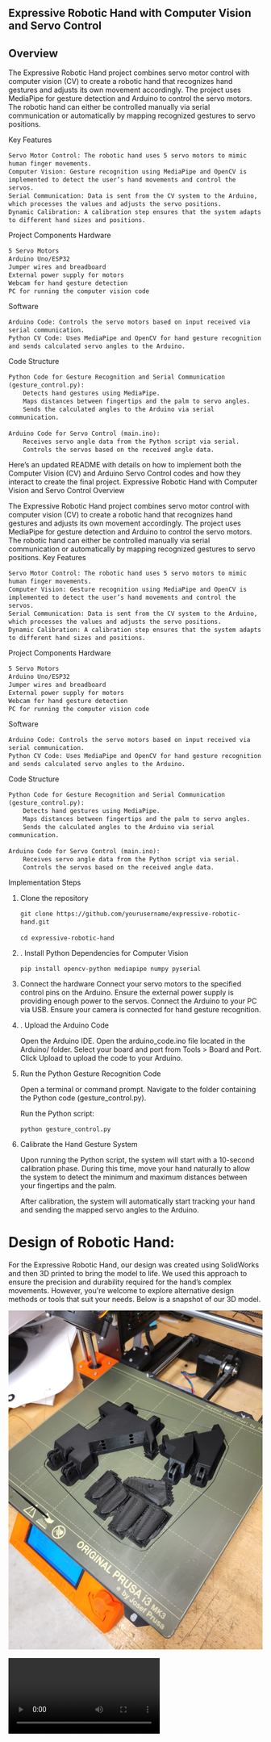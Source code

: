 ## Expressive Robotic Hand with Computer Vision and Servo Control

## Overview

The Expressive Robotic Hand project combines servo motor control with computer vision (CV) to create a robotic hand that recognizes hand gestures and adjusts its own movement accordingly. The project uses MediaPipe for gesture detection and Arduino to control the servo motors. The robotic hand can either be controlled manually via serial communication or automatically by mapping recognized gestures to servo positions.


Key Features

    Servo Motor Control: The robotic hand uses 5 servo motors to mimic human finger movements.
    Computer Vision: Gesture recognition using MediaPipe and OpenCV is implemented to detect the user’s hand movements and control the servos.
    Serial Communication: Data is sent from the CV system to the Arduino, which processes the values and adjusts the servo positions.
    Dynamic Calibration: A calibration step ensures that the system adapts to different hand sizes and positions.

Project Components
Hardware

    5 Servo Motors
    Arduino Uno/ESP32
    Jumper wires and breadboard
    External power supply for motors
    Webcam for hand gesture detection
    PC for running the computer vision code

Software

    Arduino Code: Controls the servo motors based on input received via serial communication.
    Python CV Code: Uses MediaPipe and OpenCV for hand gesture recognition and sends calculated servo angles to the Arduino.

Code Structure

    Python Code for Gesture Recognition and Serial Communication (gesture_control.py):
        Detects hand gestures using MediaPipe.
        Maps distances between fingertips and the palm to servo angles.
        Sends the calculated angles to the Arduino via serial communication.

    Arduino Code for Servo Control (main.ino):
        Receives servo angle data from the Python script via serial.
        Controls the servos based on the received angle data.

Here’s an updated README with details on how to implement both the Computer Vision (CV) and Arduino Servo Control codes and how they interact to create the final project.
Expressive Robotic Hand with Computer Vision and Servo Control
Overview

The Expressive Robotic Hand project combines servo motor control with computer vision (CV) to create a robotic hand that recognizes hand gestures and adjusts its own movement accordingly. The project uses MediaPipe for gesture detection and Arduino to control the servo motors. The robotic hand can either be controlled manually via serial communication or automatically by mapping recognized gestures to servo positions.
Key Features

    Servo Motor Control: The robotic hand uses 5 servo motors to mimic human finger movements.
    Computer Vision: Gesture recognition using MediaPipe and OpenCV is implemented to detect the user’s hand movements and control the servos.
    Serial Communication: Data is sent from the CV system to the Arduino, which processes the values and adjusts the servo positions.
    Dynamic Calibration: A calibration step ensures that the system adapts to different hand sizes and positions.

Project Components
Hardware

    5 Servo Motors
    Arduino Uno/ESP32
    Jumper wires and breadboard
    External power supply for motors
    Webcam for hand gesture detection
    PC for running the computer vision code

Software

    Arduino Code: Controls the servo motors based on input received via serial communication.
    Python CV Code: Uses MediaPipe and OpenCV for hand gesture recognition and sends calculated servo angles to the Arduino.

Code Structure

    Python Code for Gesture Recognition and Serial Communication (gesture_control.py):
        Detects hand gestures using MediaPipe.
        Maps distances between fingertips and the palm to servo angles.
        Sends the calculated angles to the Arduino via serial communication.

    Arduino Code for Servo Control (main.ino):
        Receives servo angle data from the Python script via serial.
        Controls the servos based on the received angle data.

Implementation Steps

1. Clone the repository
    ```
    git clone https://github.com/yourusername/expressive-robotic-hand.git

    cd expressive-robotic-hand
    ```
2. . Install Python Dependencies for Computer Vision

    ```
    pip install opencv-python mediapipe numpy pyserial
    ```
3. Connect the hardware
    Connect your servo motors to the specified control pins on the Arduino.
Ensure the external power supply is providing enough power to the servos.
Connect the Arduino to your PC via USB.
Ensure your camera is connected for hand gesture recognition.

4. . Upload the Arduino Code

    Open the Arduino IDE.
    Open the arduino_code.ino file located in the Arduino/ folder.
    Select your board and port from Tools > Board and Port.
    Click Upload to upload the code to your Arduino.

5. Run the Python Gesture Recognition Code

    Open a terminal or command prompt.
    Navigate to the folder containing the Python code (gesture_control.py).

    Run the Python script:

    ```
    python gesture_control.py

    ```
6. Calibrate the Hand Gesture System

    Upon running the Python script, the system will start with a 10-second calibration phase. During this time, move your hand naturally to allow the system to detect the minimum and maximum distances between your fingertips and the palm.

    After calibration, the system will automatically start tracking your hand and sending the mapped servo angles to the Arduino.

# Design of Robotic Hand:

For the Expressive Robotic Hand, our design was created using SolidWorks and then 3D printed to bring the model to life. We used this approach to ensure the precision and durability required for the hand’s complex movements. However, you're welcome to explore alternative design methods or tools that suit your needs. Below is a snapshot of our 3D model.

![3D Model of Robotic Hand](./parts.jpeg)

![Working Video of the Robotic Hand](./VID20240426171841.mp4)